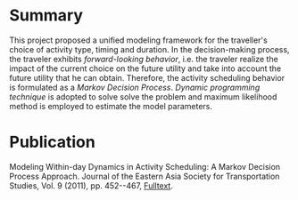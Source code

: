 Summary
=======

This project proposed a unified modeling framework for the traveller's choice of activity type, 
timing and duration. In the decision-making process, the traveler exhibits _forward-looking behavior_, 
i.e. the traveler realize the impact of the current choice on the future utility and 
take into account the future utility that he can obtain. Therefore, the activity scheduling behavior 
is formulated as a _Markov Decision Process_. _Dynamic programming technique_ is adopted to solve
solve the problem and maximum likelihood method is employed to estimate the model parameters. 

Publication
===========

Modeling Within-day Dynamics in Activity Scheduling: A Markov Decision Process Approach. 
Journal of the Eastern Asia Society for Transportation Studies, Vol. 9 (2011), pp. 452--467,
[Fulltext](http://www.jstage.jst.go.jp/article/easts/9/0/9_0_452/_article). 